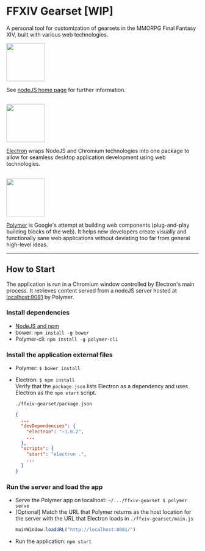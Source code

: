 # FFXIV Gearset [WIP]

A personal tool for customization of gearsets in the MMORPG Final Fantasy XIV, built with various web technologies.

<img src="https://www.shareicon.net/data/128x128/2015/10/06/112725_development_512x512.png" width="100" />

See [nodeJS home page](https://nodejs.org/en/) for further information.

##
###

<img src="https://upload.wikimedia.org/wikipedia/commons/3/3f/Electron_0.36.4_Icon.png" width="100" />

[Electron](https://electron.atom.io/) wraps NodeJS and Chromium technologies into one package to allow for seamless desktop application development using web technologies.

##
###

<img src="http://sebastianmetzger.com/wp-content/uploads/2014/08/p-logo.png" width="100" />

[Polymer](https://www.polymer-project.org/2.0/start/) is Google's attempt at building web components (plug-and-play building blocks of the web). It helps new developers create visually and functionally sane web applications without deviating too far from general high-level ideas.

---

## How to Start

The application is run in a Chromium window controlled by Electron's main process. It retrieves content served from a nodeJS server hosted at [localhost:8081](localhost:8081) by Polymer.

### Install dependencies
- [NodeJS and npm](https://nodejs.org/en/)
- bower: `npm install -g bower`
- Polymer-cli: `npm install -g polymer-cli`

### Install the application external files
- Polymer: `$ bower install`
- Electron: `$ npm install`  
Verify that the `package.json` lists Electron as a dependency and uses Electron as the `npm start` script.

    `./ffxiv-gearset/package.json`
    ```json
    {
      ...
      "devDependencies": {
        "electron": "~1.6.2",
        ...
      },
      "scripts": {
        "start": "electron .",
        ...
      }
    }
    ```
 

### Run the server and load the app
- Serve the Polymer app on localhost: `~/.../ffxiv-gearset $ polymer serve`
- [Optional] Match the URL that Polymer returns as the host location for the server with the URL that Electron loads in `./ffxiv-gearset/main.js`  
    ```javascript
    mainWindow.loadURL("http://localhost:8081/")
    ```
- Run the application: `npm start`
